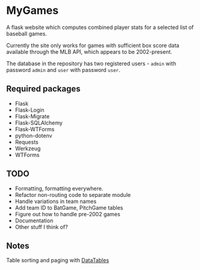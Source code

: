 # MyGames
A flask website which computes combined player stats for a selected list of baseball games.  

Currently the site only works for games with sufficient box score data available through the MLB API, which appears to be 2002-present.  

The database in the repository has two registered users - `admin` with password `admin` and `user` with password `user`.

## Required packages
- Flask
- Flask-Login
- Flask-Migrate
- Flask-SQLAlchemy
- Flask-WTForms
- python-dotenv
- Requests
- Werkzeug
- WTForms

## TODO
- Formatting, formatting everywhere.
- Refactor non-routing code to separate module
- Handle variations in team names
- Add team ID to BatGame, PitchGame tables
- Figure out how to handle pre-2002 games
- Documentation
- Other stuff I think of?

## Notes
Table sorting and paging with [DataTables](https://datatables.net/)
